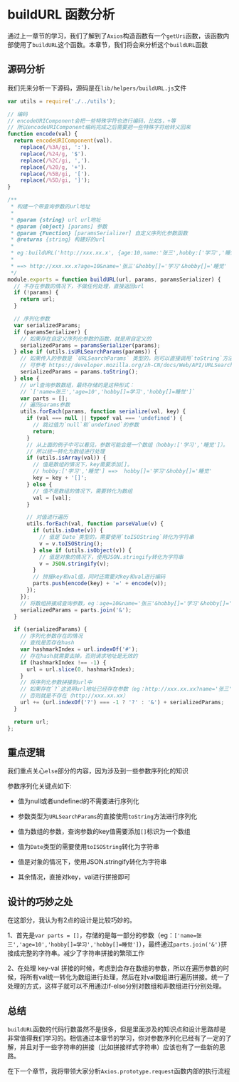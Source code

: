 # buildURL 函数分析

通过上一章节的学习，我们了解到了`Axios`构造函数有一个`getUri`函数，该函数内部使用了`buildURL`这个函数。本章节，我们将会来分析这个`buildURL`函数


## 源码分析

我们先来分析一下源码，源码是在`lib/helpers/buildURL.js`文件

```javascript
var utils = require('./../utils');

// 编码
// encodeURIComponent会把一些特殊字符也进行编码，比如$，+等
// 所以encodeURIComponent编码完成之后需要把一些特殊字符给转义回来
function encode(val) {
  return encodeURIComponent(val).
    replace(/%3A/gi, ':').
    replace(/%24/g, '$').
    replace(/%2C/gi, ',').
    replace(/%20/g, '+').
    replace(/%5B/gi, '[').
    replace(/%5D/gi, ']');
}

/**
 * 构建一个带查询参数的url地址
 *
 * @param {string} url url地址
 * @param {object} [params] 参数
 * @param {Function} [paramsSerializer] 自定义序列化参数函数
 * @returns {string} 构建好的url
 * 
 * eg：buildURL('http://xxx.xx.x', {age:10,name:'张三',hobby:['学习','睡觉']})
 *  
 * ==> http://xxx.xx.x?age=10&name='张三'&hobby[]='学习'&hobby[]='睡觉'
 */
module.exports = function buildURL(url, params, paramsSerializer) {
  // 不存在参数的情况下，不做任何处理，直接返回url
  if (!params) {
    return url;
  }

  // 序列化参数
  var serializedParams;
  if (paramsSerializer) {
    // 如果存在自定义序列化参数的函数，就是用自定义的
    serializedParams = paramsSerializer(params);
  } else if (utils.isURLSearchParams(params)) {
    // 如果传入的参数是 `URLSearchParams` 类型的，则可以直接调用`toString`方法进行序列化
    // 可参考 https://developer.mozilla.org/zh-CN/docs/Web/API/URLSearchParams
    serializedParams = params.toString();
  } else {
    // url查询参数数组，最终存储的是这种形式：
    // `['name=张三','age=10','hobby[]=学习','hobby[]=睡觉']`
    var parts = [];
    // 遍历params参数
    utils.forEach(params, function serialize(val, key) {
      if (val === null || typeof val === 'undefined') {
        // 跳过值为`null`和`undefined`的参数
        return;
      }
      // 从上面的例子中可以看见，参数可能会是一个数组（hobby:['学习','睡觉']）。
      // 所以统一转化为数组进行处理
      if (utils.isArray(val)) {
        // 值是数组的情况下，key需要添加[]。
        // hobby:['学习','睡觉'] ==>  hobby[]='学习'&hobby[]='睡觉'
        key = key + '[]';
      } else {
        // 值不是数组的情况下，需要转化为数组
        val = [val];
      }

      // 对值进行遍历
      utils.forEach(val, function parseValue(v) {
        if (utils.isDate(v)) {
          // 值是`Date`类型的，需要使用`toISOString`转化为字符串
          v = v.toISOString();
        } else if (utils.isObject(v)) {
          // 值是对象的情况下，使用JSON.stringify转化为字符串
          v = JSON.stringify(v);
        }
        // 拼接key和val值，同时还需要对key和val进行编码
        parts.push(encode(key) + '=' + encode(v));
      });
    });
    // 将数组拼接成查询参数，eg：age=10&name='张三'&hobby[]='学习'&hobby[]='睡觉'
    serializedParams = parts.join('&');
  }

  if (serializedParams) {
    // 序列化参数存在的情况
    // 查找是否存在hash
    var hashmarkIndex = url.indexOf('#');
    // 存在hash就需要去掉，否则请求地址是无效的
    if (hashmarkIndex !== -1) {
      url = url.slice(0, hashmarkIndex);
    }
    // 将序列化参数拼接到url中
    // 如果存在`?`这说明url地址已经存在参数（eg：http://xxx.xx.xx?name='张三'），
    // 否则就是不存在（http://xxx.xx.xx）
    url += (url.indexOf('?') === -1 ? '?' : '&') + serializedParams;
  }

  return url;
};
```

## 重点逻辑

我们重点关心`else`部分的内容，因为涉及到一些参数序列化的知识

参数序列化关键点如下:

- 值为null或者undefined的不需要进行序列化

- 参数类型为`URLSearchParams`的直接使用`toString`方法进行序列化

- 值为数组的参数，查询参数的key值需要添加`[]`标识为一个数组

- 值为`Date`类型的需要使用`toISOString`转化为字符串

- 值是对象的情况下，使用JSON.stringify转化为字符串

- 其余情况，直接对key，val进行拼接即可

## 设计的巧妙之处

在这部分，我认为有2点的设计是比较巧妙的。

1、首先是`var parts = []`，存储的是每一部分的参数（eg：`['name=张三','age=10','hobby[]=学习','hobby[]=睡觉']`），最终通过`parts.join('&')`拼接成完整的字符串。减少了字符串拼接的繁琐工作

2、在处理 key-val 拼接的时候，考虑到会存在数组的参数，所以在遍历参数的时候，将所有val统一转化为数组进行处理，然后在对val数组进行遍历拼接。统一了处理的方式，这样子就可以不用通过if-else分别对数组和非数组进行分别处理。

## 总结

`buildURL`函数的代码行数虽然不是很多，但是里面涉及的知识点和设计思路却是非常值得我们学习的。相信通过本章节的学习，你对参数序列化已经有了一定的了解，并且对于一些字符串的拼接（比如拼接样式字符串）应该也有了一些新的思路。

在下一个章节，我将带领大家分析`Axios.prototype.request`函数内部的执行流程